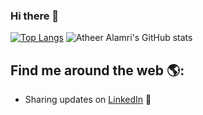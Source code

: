 ### Hi there 👋
[![Top Langs](https://github-readme-stats.vercel.app/api/top-langs/?username=AtheerAlamri&theme=swift&layout=compact)](https://github.com/AtheerAlamri/github-readme-stats) ![Atheer Alamri's GitHub stats](https://github-readme-stats.vercel.app/api?username=AtheerAlamri&theme=swift&&hide=contribs,prs)


## Find me around the web 🌎: 
- Sharing updates on <a href="https://www.linkedin.com/in/atheer-alamri-ba842a21b">LinkedIn</a> 💼

